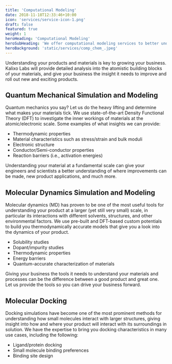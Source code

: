 ```yaml
---
title: 'Computational Modeling'
date: 2018-11-18T12:33:46+10:00
icon: 'services/service-icon-1.png'
draft: false
featured: true
weight: 1
heroHeading: 'Computational Modeling'
heroSubHeading: 'We offer computational modeling services to better understand your materials'
heroBackground: 'static/services/comp_chem_.jpeg'
---
```


Understanding your products and materials is key to growing your business. Kalixo Labs will provide detailed analysis into the atomistic building blocks of your materials, and give your business the insight it needs to improve and roll out new and exciting products.


## Quantum Mechanical Simulation and Modeling

Quantum mechanics you say? Let us do the heavy lifting and determine what makes your materials tick. We use state-of-the-art Density Functional Theory (DFT) to investigate the inner workings of materials at the atomic/electronic scale. Some examples of what insights we can provide:

- Thermodynamic properties
- Material characteristics such as stress/strain and bulk moduli
- Electronic structure 
- Conductor/Semi-conductor properties
- Reaction barriers (i.e., activation energies)

Understanding your material at a fundamental scale can give your engineers and scientists a better understanding of where improvements can be made, new product applications, and much more.

## Molecular Dynamics Simulation and Modeling

Molecular dynamics (MD) has proven to be one of the most useful tools for understanding your product at a larger (yet still very small) scale, in particular its interactions with different solvents, structures, and other environmental factors. We use pre-built and DFT-based custom potentials to build you thermodynamically accurate models that give you a look into the dynamics of your product.

- Solubility studies
- Dopant/impurity studies
- Thermodynamic properties
- Energy barriers
- Quantum-accurate characterization of materials

Giving your business the tools it needs to understand your materials and processes can be the difference between a good product and great one. Let us provide the tools so you can drive your business forward.

## Molecular Docking

Docking simulations have become one of the most prominent methods for understanding how small molecules interact with larger structures, giving insight into how and where your product will interact with its surroundings in solution. We have the expertise to bring you docking characteristics in many use cases, including the following:

- Ligand/protein docking
- Small molecule binding preferences
- Binding site design
